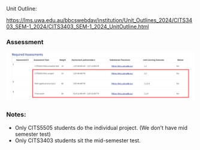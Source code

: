 Unit Outline: 

https://lms.uwa.edu.au/bbcswebdav/institution/Unit_Outlines_2024/CITS3403_SEM-1_2024/CITS3403_SEM-1_2024_UnitOutline.html

### Assessment 

![alt text](images/image.png)


### Notes: 
- Only CITS5505 students do the individual project. (We don't have mid semester test)
- Only CITS3403 students sit the mid-semester test.
